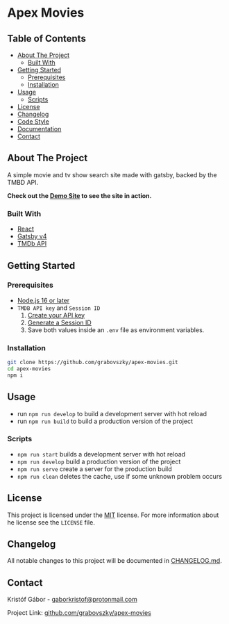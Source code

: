 # Apex Movies

## Table of Contents

- [About The Project](#about-the-project)
  - [Built With](#built-with)
- [Getting Started](#getting-started)
  - [Prerequisites](#prerequisites)
  - [Installation](#installation)
- [Usage](#usage)
  - [Scripts](#scripts)
- [License](#license)
- [Changelog](#changelog)
- [Code Style](#code-style)
- [Documentation](#documentation)
- [Contact](#contact)

## About The Project

A simple movie and tv show search site made with gatsby, backed by the TMBD API.

**Check out the [Demo Site](https://apexmovies.gatsbyjs.io) to see the site in action.**

### Built With

- [React](https://reactjs.org)
- [Gatsby v4](https://www.gatsbyjs.com)
- [TMDb API](https://www.themoviedb.org)

## Getting Started

### Prerequisites

- [Node.js 16 or later](https://nodejs.org/en/)
- `TMDB API key` and `Session ID`
  1. [Create your API key](https://developers.themoviedb.org/3/getting-started/introduction)
  2. [Generate a Session ID](https://developers.themoviedb.org/3/authentication/how-do-i-generate-a-session-id)
  3. Save both values inside an `.env` file as environment variables.

### Installation

```bash
git clone https://github.com/grabovszky/apex-movies.git
cd apex-movies
npm i
```

## Usage

- run `npm run develop` to build a development server with hot reload
- run `npm run build` to build a production version of the project

### Scripts

- `npm run start` builds a development server with hot reload
- `npm run develop` build a production version of the project
- `npm run serve` create a server for the production build
- `npm run clean` deletes the cache, use if some unknown problem occurs

## License

This project is licensed under the [MIT](https://github.com/grabovszky/apex-movies/blob/master/LICENSE) license. For more information about he license see the `LICENSE` file.

## Changelog

All notable changes to this project will be documented in [CHANGELOG.md](https://github.com/grabovszky/apex-movies/blob/master/CHANGELOG.md).


## Contact

Kristóf Gábor - [gaborkristof@protonmail.com](gaborkristof@protonmail.com)

Project Link: [github.com/grabovszky/apex-movies](https://github.com/grabovszky/apex-movies)
